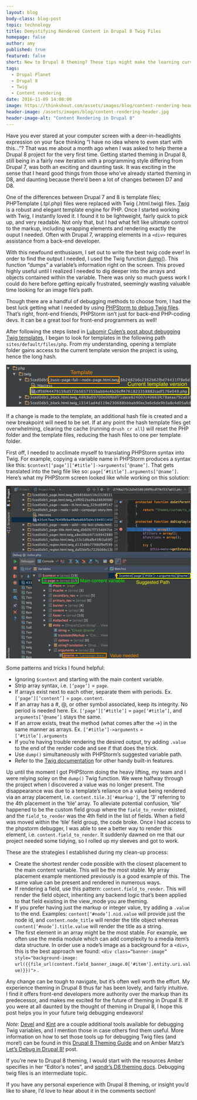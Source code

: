 ```yaml
---
layout: blog
body-class: blog-post
topic: technology
title: Demystifying Rendered Content in Drupal 8 Twig Files
homepage: false
author: amy  
published: true
featured: false
short: New to Drupal 8 theming? These tips might make the learning curve a little less steep.
tags:
  - Drupal Planet
  - Drupal 8
  - Twig
  - Content rendering
date: 2016-11-09 14:00:00
image: https://thinkshout.com/assets/images/blog/content-rendering-header.jpg
header-image: /assets/images/blog/content-rendering-header.jpg
header-image-alt: "Content Rendering in Drupal 8"
---
```

Have you ever stared at your computer screen with a deer-in-headlights expression on your face thinking “I have no idea where to even start with this…”? That was me about a month ago when I was asked to help theme a Drupal 8 project for the very first time. Getting started theming in Drupal 8, still being in a fairly new iteration with a programming style differing from Drupal 7, was both an exciting and daunting task. It was exciting in the sense that I heard good things from those who’ve already started theming in D8, and daunting because there’d been a lot of changes between D7 and D8.

One of the differences between Drupal 7 and 8 is template files; PHPTemplate (.tpl.php) files were replaced with Twig (.html.twig) files. [Twig](http://twig.sensiolabs.org/) is a robust and elegant template engine for PHP. Once I started working with Twig, I instantly loved it. I found it to be lightweight, fairly quick to pick up, and very readable. Not only that, but I had what felt like ultimate control to the markup, including wrapping elements and rendering exactly the ouput I needed. Often with Drupal 7, wrapping elements in a `<div>` requires assistance from a back-end developer.

With this newfound enthusiasm, I set out to write the best twig code ever! In order to find the output I needed, I used the Twig function [dump()](http://twig.sensiolabs.org/doc/functions/dump.html). This function “dumps” a variable’s information right on the screen. This proved highly useful until I realized I needed to dig deeper into the arrays and objects contained within the variable. There was only so much guess work I could do here before getting epically frustrated, seemingly wasting valuable time looking for an image file’s path.

Though there are a handful of debugging methods to choose from, I had the best luck getting what I needed by using [PHPStorm to debug Twig files](https://dev.acquia.com/blog/debugging-drupal-8/debugging-twig-templates-in-drupal-8-with-phpstorm-and-xdebug/25/08/2016/16586). That’s right, front-end friends, PHPStorm isn’t just for back-end PHP-coding devs. It can be a great tool for front-end programmers as well!

After following the steps listed in [Lubomir Culen’s post about debugging Twig templates](https://dev.acquia.com/blog/debugging-drupal-8/debugging-twig-templates-in-drupal-8-with-phpstorm-and-xdebug/25/08/2016/16586), I began to look for templates in the following path `sites/default/files/php`. From my understanding, opening a template folder gains access to the current template version the project is using, hence the long hash.

![Content rendering 1](/assets/images/blog/content-rendering-1.png)

If a change is made to the template, an additional hash file is created and a new breakpoint will need to be set. If at any point the hash template files get overwhelming, clearing the cache (running `drush cr all`) will reset the PHP folder and the template files, reducing the hash files to one per template folder.

First off, I needed to acclimate myself to translating PHPStorm syntax into Twig. For example, copying a variable name in PHPStorm produces a syntax like this: `$context[‘page’][‘#title’]->arguments[‘@name’]`. That gets translated into the twig file like so: `page[‘#title’].arguments[‘@name’]`. Here’s what my PHPStorm screen looked like while working on this solution:

![Content rendering 2](/assets/images/blog/content-rendering-2.png)

Some patterns and tricks I found helpful:

* Ignoring `$context` and starting with the main content variable.
* Strip array syntax, i.e. `[‘page’]` = `page`.
* If arrays exist next to each other, separate them with periods. Ex. `[‘page’][‘content’]` = `page.content`.
* If an array has a #, @, or other symbol associated, keep its integrity. No period is needed here. Ex. `[‘page’][‘#title’]` = `page[‘#title’]`, and `arguments[‘@name’]` stays the same.
* If an arrow exists, treat the method (what comes after the ->) in the same manner as arrays. Ex. `[‘#title’]->arguments` = `[‘#title’].arguments`
* If you’re having trouble rendering the desired output, try adding `.value` to the end of the render code and see if that does the trick.
* Use `dump()` simultaneously with PHPStorm’s suggested variable path.
* Refer to the [Twig documentation](http://twig.sensiolabs.org/documentation) for other handy built-in features.

Up until the moment I got PHPStorm doing the heavy lifting, my team and I were relying soley on the `dump()` Twig function. We were halfway through the project when I discovered a value was no longer present. The disappearance was due to a template’s reliance on a value being rendered via an array placement, i.e. `content.tile.3['#markup']`, the ‘3’ referring to the 4th placement in the ‘tile’ array. To alleviate potential confusion, ‘tile’ happened to be the custom field group where the `field_to_render` existed, and the `field_to_render` was the 4th field in the list of fields. When a field was moved within the ‘tile’ field group, the code broke. Once I had access to the phpstorm debugger, I was able to see a better way to render this element, i.e. `content.field_to_render`. It suddenly dawned on me that our project needed some tidying, so I rolled up my sleeves and got to work.

These are the strategies I established during my clean-up process:

* Create the shortest render code possible with the closest placement to the main content variable. This will be the most stable. My array placement example mentioned previously is a good example of this. The same value can be present and rendered in numerous ways.
* If rendering a field, use this pattern: `content.field_to_render`. This will render the field object, inheriting any backend logic that’s been applied to that field existing in the view_mode you are theming.
* If you prefer having just the markup or integer value, try adding a `.value` to the end. Examples: `content[‘#node’].nid.value` will provide just the node id, and `content.node_title` will render the title object whereas `content[‘#node’].title.value` will render the title as a string.
* The first element in an array might be the most stable. For example, we often use the media module which can add complexity to a media item’s data structure. In order use a node’s image as a background for a `<div>`, this is the best approach we found: `<div class=”banner-image” style="background-image: url({{file_url(content.field_banner_image.0['#item'].entity.uri.value)}})">`
.

Any change can be tough to navigate, but it’s often well worth the effort. My experience theming in Drupal 8 thus far has been lovely, and fairly intuitive. I find it offers front-end developers more authority over the markup than its predecessor, and makes me excited for the future of theming in Drupal 8. If you were at all daunted by the thought of theming in Drupal 8, I hope this post helps you in your future twig debugging endeavors!

_Note:_ [Devel](https://www.drupal.org/project/devel) and [Kint](http://raveren.github.io/kint/) are a couple additional tools available for debugging Twig variables, and I mention those in case others find them useful. More information on how to set those tools up for debugging Twig files (and more!) can be found in this [Drupal 8 Theming Guide](https://sqndr.github.io/d8-theming-guide/twig/twig-debug.html) and on Amber Matz’s [Let’s Debug in Drupal 8!](https://drupalize.me/blog/201405/lets-debug-twig-drupal-8) post.

If you’re new to Drupal 8 theming, I would start with the resources Amber specifies in her “Editor’s notes”, and [sqndr’s D8 theming docs](https://sqndr.github.io/d8-theming-guide/). Debugging twig files is an intermediate topic.

If you have any personal experience with Drupal 8 theming, or insight you’d like to share, I’d love to hear about it in the comments section!
